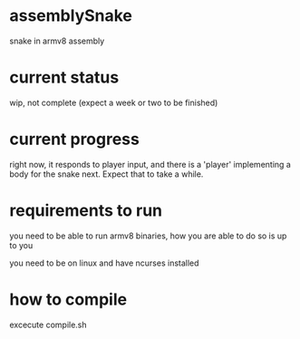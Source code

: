 # assemblySnake
snake in armv8 assembly

# current status
wip, not complete (expect a week or two to be finished)

# current progress
right now, it responds to player input, and there is a 'player'
implementing a body for the snake next. Expect that to take a while.

# requirements to run
you need to be able to run armv8 binaries, how you are able to do so is up to you

you need to be on linux and have ncurses installed

# how to compile

excecute compile.sh
